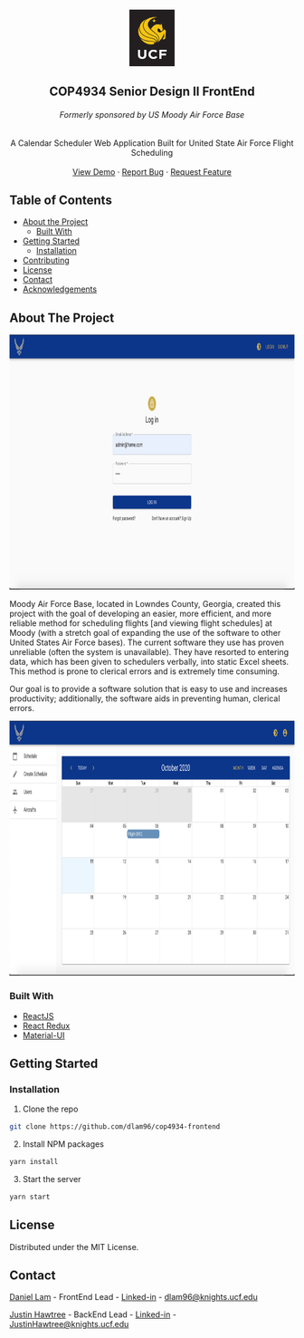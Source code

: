 <!-- PROJECT SHIELDS -->
<!--
*** I'm using markdown "reference style" links for readability.
*** Reference links are enclosed in brackets [ ] instead of parentheses ( ).
*** See the bottom of this document for the declaration of the reference variables
*** for contributors-url, forks-url, etc. This is an optional, concise syntax you may use.
*** https://www.markdownguide.org/basic-syntax/#reference-style-links
-->



<!-- PROJECT LOGO -->
<br />
<p align="center">
  <a href="https://github.com/dlam96/cop4934-frontend">
    <img src="images/logo.png" alt="Logo" width="80" height="100">
  </a>

  <h2 align="center">COP4934 Senior Design II FrontEnd</h2>
  <h6 align="center">Formerly sponsored by US Moody Air Force Base</h6>
  <p align="center">
    A Calendar Scheduler Web Application Built for United State Air Force Flight Scheduling
    <br />
    <br />
    <a href="https://github.com/dlam96/cop4934-frontend">View Demo</a>
    ·
    <a href="https://github.com/dlam96/cop4934-frontend/issues">Report Bug</a>
    ·
    <a href="https://github.com/dlam96/cop4934-frontend/issues">Request Feature</a>
  </p>
</p>



<!-- TABLE OF CONTENTS -->
## Table of Contents

* [About the Project](#about-the-project)
  * [Built With](#built-with)
* [Getting Started](#getting-started)
  * [Installation](#installation)
* [Contributing](#contributing)
* [License](#license)
* [Contact](#contact)
* [Acknowledgements](#acknowledgements)



<!-- ABOUT THE PROJECT -->
## About The Project
<p align="center">
  <a href="https://github.com/dlam96/cop4934-frontend">
    <img src="images/demo1.png" alt="Logo" width="1000" height="450">
  </a>
</p>

Moody Air Force Base, located in Lowndes County, Georgia, created this project with the goal of developing an easier, more efficient, and more reliable method for scheduling flights [and viewing flight schedules] at Moody (with a stretch goal of expanding the use of the software to other United States Air Force bases). The current software they use has proven unreliable (often the system is unavailable). They have resorted to entering data, which has been given to schedulers verbally, into static Excel sheets. This method is prone to clerical errors and is extremely time consuming.

Our goal is to provide a software solution that is easy to use and increases productivity; additionally, the software aids in preventing human, clerical errors.

<p align="center">
  <a href="https://github.com/dlam96/Knight-Hacks-2020">
    <img src="images/demo2.png" alt="Logo" width="1000" height="450">
  </a>
</p>

### Built With
* [ReactJS](https://reactjs.org)
* [React Redux](https://react-redux.js.org/)
* [Material-UI](https://material-ui.com/)

<!-- GETTING STARTED -->
## Getting Started

### Installation

1. Clone the repo
```sh
git clone https://github.com/dlam96/cop4934-frontend
```
2. Install NPM packages
```sh
yarn install
```
3. Start the server
```sh
yarn start
```


<!-- LICENSE -->
## License

Distributed under the MIT License. 


<!-- CONTACT -->
## Contact

[Daniel Lam](https://github.com/dlam96) - FrontEnd Lead - [Linked-in](https://www.linkedin.com/in/dlam96) - dlam96@knights.ucf.edu

[Justin Hawtree](https://github.com/JustinHawtree) - BackEnd Lead - [Linked-in](https://www.linkedin.com/in/justin-hawtree) - JustinHawtree@knights.ucf.edu



<!-- ACKNOWLEDGEMENTS -->
<!-- ## Acknowledgements-->




<!-- MARKDOWN LINKS & IMAGES -->
<!-- https://www.markdownguide.org/basic-syntax/#reference-style-links -->
[product-screenshot]: images/demo1.png
